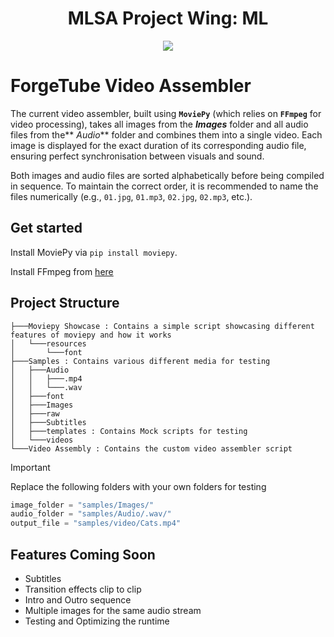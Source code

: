<a>
  <h1 align="center"> MLSA Project Wing: ML </h1>
</a>
<p align="center"> <img src="https://avatars.githubusercontent.com/u/79008924?s=280&v=4">
</p>


# ForgeTube Video Assembler
The current video assembler, built using **`MoviePy`** (which relies on **`FFmpeg`** for video processing), takes all images from the ***Images*** folder and all audio files from the** *Audio*** folder and combines them into a single video. Each image is displayed for the exact duration of its corresponding audio file, ensuring perfect synchronisation between visuals and sound.  

Both images and audio files are sorted alphabetically before being compiled in sequence. To maintain the correct order, it is recommended to name the files numerically (e.g., `01.jpg`, `01.mp3`, `02.jpg`, `02.mp3`, etc.).

## Get started 
Install MoviePy via `pip install moviepy`.

Install FFmpeg from [here](https://www.ffmpeg.org/download.html)


## Project Structure
```
├───Moviepy Showcase : Contains a simple script showcasing different features of moviepy and how it works
│   └───resources
│       └───font
├───Samples : Contains various different media for testing
│   ├───Audio
│   │   ├───.mp4
│   │   └───.wav
│   ├───font
│   ├───Images
│   ├───raw
│   ├───Subtitles
│   ├───templates : Contains Mock scripts for testing
│   └───videos
└───Video Assembly : Contains the custom video assembler script
```


> [!IMPORTANT]
> Replace the following folders with your own folders for testing

```py
image_folder = "samples/Images/"  
audio_folder = "samples/Audio/.wav/"
output_file = "samples/video/Cats.mp4" 
```

## Features Coming Soon
- Subtitles
- Transition effects clip to clip
- Intro and Outro sequence
- Multiple images for the same audio stream
- Testing and Optimizing the runtime
